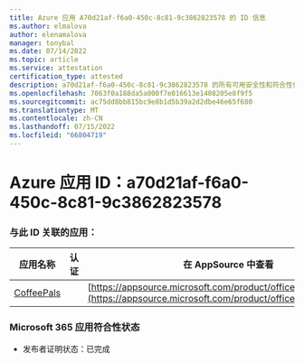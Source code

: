 ```yaml
---
title: Azure 应用 A70d21af-f6a0-450c-8c81-9c3862823578 的 ID 信息
ms.author: elmalova
author: elenamalova
manager: tonybal
ms.date: 07/14/2022
ms.topic: article
ms.service: attestation
certification_type: attested
description: a70d21af-f6a0-450c-8c81-9c3862823578 的所有可用安全性和符合性信息。
ms.openlocfilehash: 7063f0a188da5a000f7e016613e1408205e8f9f5
ms.sourcegitcommit: ac75dd8bb815bc9e8b1d5b39a2d2dbe46e65f680
ms.translationtype: MT
ms.contentlocale: zh-CN
ms.lasthandoff: 07/15/2022
ms.locfileid: "66804719"
---
```

# <a name="azure-app-id-a70d21af-f6a0-450c-8c81-9c3862823578"></a>Azure 应用 ID：a70d21af-f6a0-450c-8c81-9c3862823578


### <a name="apps-associated-with-this-id"></a>与此 ID 关联的应用：
| **应用名称** | **认证** | **在 AppSource 中查看** |
|--------------|---------------|-----------------------|
| [CoffeePals](../forward/WA200003040.md) |  | [https://appsource.microsoft.com/product/office/WA200003040](https://appsource.microsoft.com/product/office/WA200003040) |

### <a name="microsoft-365-app-compliance-status"></a>Microsoft 365 应用符合性状态
- 发布者证明状态：已完成
